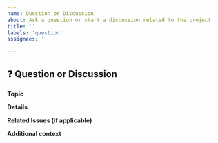 ```yaml
---
name: Question or Discussion
about: Ask a question or start a discussion related to the project
title: ''
labels: 'question'
assignees: ''

---
```


## :question: Question or Discussion

**Topic**
<!-- Briefly describe the topic you'd like to discuss or ask a question about. -->

**Details**
<!-- Provide more information and context about the topic, question, or discussion. -->

**Related Issues (if applicable)**
<!-- Reference any related issues or discussions that might provide additional context. -->

**Additional context**
<!-- Add any other context or screenshots about the question or discussion here. -->
